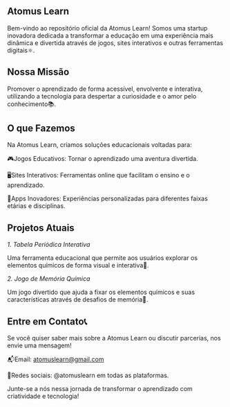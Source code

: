 ## Atomus Learn

Bem-vindo ao repositório oficial da Atomus Learn! Somos uma startup inovadora dedicada a transformar a educação em uma experiência mais dinâmica e divertida através de jogos, sites interativos e outras ferramentas digitais⚛️.

## Nossa Missão

Promover o aprendizado de forma acessível, envolvente e interativa, utilizando a tecnologia para despertar a curiosidade e o amor pelo conhecimento📚.

## O que Fazemos

Na Atomus Learn, criamos soluções educacionais voltadas para:

🎮Jogos Educativos: Tornar o aprendizado uma aventura divertida.

🖥Sites Interativos: Ferramentas online que facilitam o ensino e o aprendizado.

👾Apps Inovadores: Experiências personalizadas para diferentes faixas etárias e disciplinas.

## Projetos Atuais

_1. Tabela Periódica Interativa_

Uma ferramenta educacional que permite aos usuários explorar os elementos químicos de forma visual e interativa🧪.

_2. Jogo de Memória Química_

Um jogo divertido que ajuda a fixar os elementos químicos e suas características através de desafios de memória🔬.

## Entre em Contato📞

Se você quiser saber mais sobre a Atomus Learn ou discutir parcerias, nos envie uma mensagem!

📬Email: atomuslearn@gmail.com

📱Redes sociais: @atomuslearn em todas as plataformas.

Junte-se a nós nessa jornada de transformar o aprendizado com criatividade e tecnologia!


